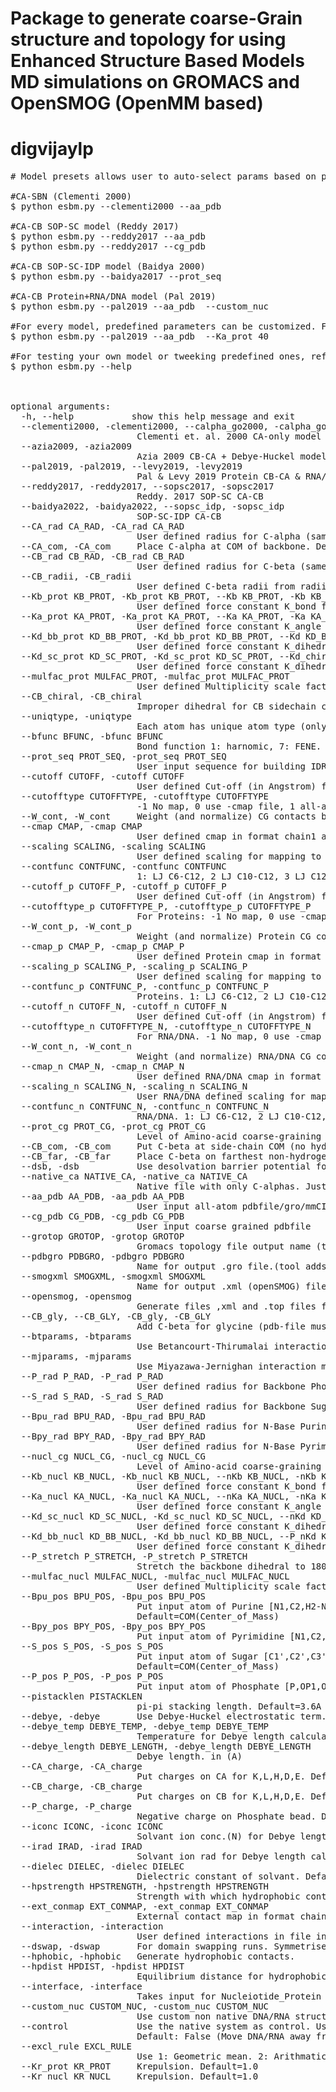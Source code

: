 # Package to generate coarse-Grain structure and topology for using Enhanced Structure Based Models MD simulations on GROMACS and OpenSMOG (OpenMM based)
# digvijaylp #
 
 
<pre>
# Model presets allows user to auto-select params based on prefedined models 
 
#CA-SBN (Clementi 2000) 
$ python esbm.py --clementi2000 --aa_pdb <All-atom .pdb file> 
 
#CA-CB SOP-SC model (Reddy 2017) 
$ python esbm.py --reddy2017 --aa_pdb <All-atom .pdb file> 
$ python esbm.py --reddy2017 --cg_pdb <Coarse-grain .pdb file> 
 
#CA-CB SOP-SC-IDP model (Baidya 2000) 
$ python esbm.py --baidya2017 --prot_seq <IDP sequence .fa file> 
 
#CA-CB Protein+RNA/DNA model (Pal 2019) 
$ python esbm.py --pal2019 --aa_pdb <protein All-atom .pdb file> --custom_nuc <RNA/DNA all-atom .pdb file> 
 
#For every model, predefined parameters can be customized. For example, for chanding angle force constant in Pal 2019 model 
$ python esbm.py --pal2019 --aa_pdb <protein All-atom .pdb file> --Ka_prot 40 
 
#For testing your own model or tweeking predefined ones, refer to options in --help 
$ python esbm.py --help 
 
 

optional arguments: 
  -h, --help           show this help message and exit  
  --clementi2000, -clementi2000, --calpha_go2000, -calpha_go2000 
                        Clementi et. al. 2000 CA-only model  
  --azia2009, -azia2009 
                        Azia 2009 CB-CA + Debye-Huckel model  
  --pal2019, -pal2019, --levy2019, -levy2019 
                        Pal & Levy 2019 Protein CB-CA & RNA/DNA P-S-B model  
  --reddy2017, -reddy2017, --sopsc2017, -sopsc2017 
                        Reddy. 2017 SOP-SC CA-CB  
  --baidya2022, -baidya2022, --sopsc_idp, -sopsc_idp 
                        SOP-SC-IDP CA-CB  
  --CA_rad CA_RAD, -CA_rad CA_RAD 
                        User defined radius for C-alpha (same for all beads) in Angstrom. Default: 4.0A  
  --CA_com, -CA_com     Place C-alpha at COM of backbone. Default: False  
  --CB_rad CB_RAD, -CB_rad CB_RAD 
                        User defined radius for C-beta (same for all beads) in Angstrom for prot_cg 2. Default: Statistically Derived for each AA-residue  
  --CB_radii, -CB_radii 
                        User defined C-beta radii from radii.dat (AA-3-letter-code radius-in-Angsrtom)  
  --Kb_prot KB_PROT, -Kb_prot KB_PROT, --Kb KB_PROT, -Kb KB_PROT 
                        User defined force constant K_bond for Proteins  
  --Ka_prot KA_PROT, -Ka_prot KA_PROT, --Ka KA_PROT, -Ka KA_PROT 
                        User defined force constant K_angle for Proteins  
  --Kd_bb_prot KD_BB_PROT, -Kd_bb_prot KD_BB_PROT, --Kd KD_BB_PROT, -Kd KD_BB_PROT 
                        User defined force constant K_dihedral for Proteins  
  --Kd_sc_prot KD_SC_PROT, -Kd_sc_prot KD_SC_PROT, --Kd_chiral KD_SC_PROT, -Kd_chiral KD_SC_PROT 
                        User defined force constant K_dihedral for Proteins  
  --mulfac_prot MULFAC_PROT, -mulfac_prot MULFAC_PROT 
                        User defined Multiplicity scale factor of K_dihedral/mulfac_prot for Proteins  
  --CB_chiral, -CB_chiral 
                        Improper dihedral for CB sidechain chirality. Default: False  
  --uniqtype, -uniqtype 
                        Each atom has unique atom type (only use for large systems)  
  --bfunc BFUNC, -bfunc BFUNC 
                        Bond function 1: harnomic, 7: FENE. Default: 1 (Harmonic)  
  --prot_seq PROT_SEQ, -prot_seq PROT_SEQ 
                        User input sequence for building IDRs/helices etc.  
  --cutoff CUTOFF, -cutoff CUTOFF 
                        User defined Cut-off (in Angstrom) for contact-map generation. Default: 4.5A  
  --cutofftype CUTOFFTYPE, -cutofftype CUTOFFTYPE 
                        -1 No map, 0 use -cmap file, 1 all-atom mapped to CG, 2: coarse-grain . Default: 1  
  --W_cont, -W_cont     Weight (and normalize) CG contacts based on all atom contacts  
  --cmap CMAP, -cmap CMAP 
                        User defined cmap in format chain1 atom1 chain2 atom2 weight(opt) distance(opt)  
  --scaling SCALING, -scaling SCALING 
                        User defined scaling for mapping to all-atom contact-map.  
  --contfunc CONTFUNC, -contfunc CONTFUNC 
                        1: LJ C6-C12, 2 LJ C10-C12, 3 LJ C12-C18, 5 Gauss no excl, 6 Gauss + excl, 7 Multi Gauss . Default: 2  
  --cutoff_p CUTOFF_P, -cutoff_p CUTOFF_P 
                        User defined Cut-off (in Angstrom) for Protein contact-map generation. Default: 4.5A  
  --cutofftype_p CUTOFFTYPE_P, -cutofftype_p CUTOFFTYPE_P 
                        For Proteins: -1 No map, 0 use -cmap file, 1 all-atom mapped to CG, 2: coarse-grain . Default: 1  
  --W_cont_p, -W_cont_p 
                        Weight (and normalize) Protein CG contacts based on all atom contacts  
  --cmap_p CMAP_P, -cmap_p CMAP_P 
                        User defined Protein cmap in format chain1 atom1 chain2 atom2 weight(opt) distance(opt)  
  --scaling_p SCALING_P, -scaling_p SCALING_P 
                        User defined scaling for mapping to all-atom contact-map.  
  --contfunc_p CONTFUNC_P, -contfunc_p CONTFUNC_P 
                        Proteins. 1: LJ C6-C12, 2 LJ C10-C12, 3 LJ C12-C18, 5 Gauss no excl, 6 Gauss + excl, 7 Multi Gauss . Default=2  
  --cutoff_n CUTOFF_N, -cutoff_n CUTOFF_N 
                        User defined Cut-off (in Angstrom) for RNA/DNA contact-map generation. Default: 4.5A  
  --cutofftype_n CUTOFFTYPE_N, -cutofftype_n CUTOFFTYPE_N 
                        For RNA/DNA. -1 No map, 0 use -cmap file, 1 all-atom mapped to CG, 2: coarse-grain . Default: 1  
  --W_cont_n, -W_cont_n 
                        Weight (and normalize) RNA/DNA CG contacts based on all atom contacts  
  --cmap_n CMAP_N, -cmap_n CMAP_N 
                        User defined RNA/DNA cmap in format chain1 atom1 chain2 atom2 weight(opt) distance(opt)  
  --scaling_n SCALING_N, -scaling_n SCALING_N 
                        User RNA/DNA defined scaling for mapping to all-atom contact-map.  
  --contfunc_n CONTFUNC_N, -contfunc_n CONTFUNC_N 
                        RNA/DNA. 1: LJ C6-C12, 2 LJ C10-C12, 3 LJ C12-C18, 5 Gauss no excl, 6 Gauss + excl, 7 Multi Gauss . Default: 2  
  --prot_cg PROT_CG, -prot_cg PROT_CG 
                        Level of Amino-acid coarse-graining 1 for CA-only, 2 for CA+CB. Dafault: 2 (CA+CB)  
  --CB_com, -CB_com     Put C-beta at side-chain COM (no hydrogens). Default: False  
  --CB_far, -CB_far     Place C-beta on farthest non-hydrogen atom. Default: False  
  --dsb, -dsb           Use desolvation barrier potential for contacts. Default: False  
  --native_ca NATIVE_CA, -native_ca NATIVE_CA 
                        Native file with only C-alphas. Just grep pdb.  
  --aa_pdb AA_PDB, -aa_pdb AA_PDB 
                        User input all-atom pdbfile/gro/mmCIF e.g. 1qys.pdb  
  --cg_pdb CG_PDB, -cg_pdb CG_PDB 
                        User input coarse grained pdbfile  
  --grotop GROTOP, -grotop GROTOP 
                        Gromacs topology file output name (tool adds prefix nucl_ and prot_ for independednt file). Default: gromacs.top  
  --pdbgro PDBGRO, -pdbgro PDBGRO 
                        Name for output .gro file.(tool adds prefix nucl_ and prot_ for independednt file). Default: gromacs.gro  
  --smogxml SMOGXML, -smogxml SMOGXML 
                        Name for output .xml (openSMOG) file.(tool adds prefix nucl_ and prot_ for independednt file). Default: opensmog.xml (and opensmog.top)  
  --opensmog, -opensmog 
                        Generate files ,xml and .top files for openSMOG. Default: False  
  --CB_gly, --CB_GLY, -CB_gly, -CB_GLY 
                        Add C-beta for glycine (pdb-file must have H-atoms). Default: Flase  
  --btparams, -btparams 
                        Use Betancourt-Thirumalai interaction matrix.  
  --mjparams, -mjparams 
                        Use Miyazawa-Jernighan interaction matrix.  
  --P_rad P_RAD, -P_rad P_RAD 
                        User defined radius for Backbone Phosphate bead. Default=3.7A  
  --S_rad S_RAD, -S_rad S_RAD 
                        User defined radius for Backbone Sugar bead. Default=3.7A  
  --Bpu_rad BPU_RAD, -Bpu_rad BPU_RAD 
                        User defined radius for N-Base Purine bead. Default=1.5A  
  --Bpy_rad BPY_RAD, -Bpy_rad BPY_RAD 
                        User defined radius for N-Base Pyrimidine bead. Default=1.5A  
  --nucl_cg NUCL_CG, -nucl_cg NUCL_CG 
                        Level of Amino-acid coarse-graining 1 for P-only, 3 for P-S-B, 5 for P-S-3B. Dafault: 3 (P-S-B)  
  --Kb_nucl KB_NUCL, -Kb_nucl KB_NUCL, --nKb KB_NUCL, -nKb KB_NUCL 
                        User defined force constant K_bond for RNA/DNA  
  --Ka_nucl KA_NUCL, -Ka_nucl KA_NUCL, --nKa KA_NUCL, -nKa KA_NUCL 
                        User defined force constant K_angle for RNA/DNA. Default=20  
  --Kd_sc_nucl KD_SC_NUCL, -Kd_sc_nucl KD_SC_NUCL, --nKd KD_SC_NUCL, -nKd KD_SC_NUCL 
                        User defined force constant K_dihedral for Bi-Si-Si+1-Bi+1. Default=0.5  
  --Kd_bb_nucl KD_BB_NUCL, -Kd_bb_nucl KD_BB_NUCL, --P_nKd KD_BB_NUCL, -P_nKd KD_BB_NUCL 
                        User defined force constant K_dihedral for Backbone Pi-Pi+1-Pi+2-Pi+3. Default=0.7  
  --P_stretch P_STRETCH, -P_stretch P_STRETCH 
                        Stretch the backbone dihedral to 180 degrees. Default = Use native backbone dihedral  
  --mulfac_nucl MULFAC_NUCL, -mulfac_nucl MULFAC_NUCL 
                        User defined Multiplicity scale factor of K_dihedral for Nucleic Acids  
  --Bpu_pos BPU_POS, -Bpu_pos BPU_POS 
                        Put input atom of Purine [N1,C2,H2-N2,N3,C4,C5,C6,O6-N6,N7,C8,N9,COM] as position of B.
                        Default=COM(Center_of_Mass)  
  --Bpy_pos BPY_POS, -Bpy_pos BPY_POS 
                        Put input atom of Pyrimidine [N1,C2,O2,N3,C4,O4-N4,C5,C6,COM] as position of B. Default=COM(Center_of_Mass)  
  --S_pos S_POS, -S_pos S_POS 
                        Put input atom of Sugar [C1',C2',C3',C4',C5',H2'-O2',O3',O4',O5',COM] as position of S.
                        Default=COM(Center_of_Mass)  
  --P_pos P_POS, -P_pos P_POS 
                        Put input atom of Phosphate [P,OP1,OP2,O5',COM] group as position of P. Default=COM(Center_of_Mass)  
  --pistacklen PISTACKLEN 
                        pi-pi stacking length. Default=3.6A  
  --debye, -debye       Use Debye-Huckel electrostatic term.  
  --debye_temp DEBYE_TEMP, -debye_temp DEBYE_TEMP 
                        Temperature for Debye length calculation. Default = 298K  
  --debye_length DEBYE_LENGTH, -debye_length DEBYE_LENGTH 
                        Debye length. in (A)  
  --CA_charge, -CA_charge 
                        Put charges on CA for K,L,H,D,E. Default: False  
  --CB_charge, -CB_charge 
                        Put charges on CB for K,L,H,D,E. Default: False  
  --P_charge, -P_charge 
                        Negative charge on Phosphate bead. Default: False  
  --iconc ICONC, -iconc ICONC 
                        Solvant ion conc.(N) for Debye length calcluation. Default=0.1M  
  --irad IRAD, -irad IRAD 
                        Solvant ion rad for Debye length calcluation. Default=1.4A  
  --dielec DIELEC, -dielec DIELEC 
                        Dielectric constant of solvant. Default=70  
  --hpstrength HPSTRENGTH, -hpstrength HPSTRENGTH 
                        Strength with which hydrophobic contacts interact.  
  --ext_conmap EXT_CONMAP, -ext_conmap EXT_CONMAP 
                        External contact map in format chain res chain res  
  --interaction, -interaction 
                        User defined interactions in file interactions.dat.  
  --dswap, -dswap       For domain swapping runs. Symmetrised SBM is generated.  
  --hphobic, -hphobic   Generate hydrophobic contacts.  
  --hpdist HPDIST, -hpdist HPDIST 
                        Equilibrium distance for hydrophobic contacts.  
  --interface, -interface 
                        Takes input for Nucleiotide_Protein interface from file nucpro_interface.input.  
  --custom_nuc CUSTOM_NUC, -custom_nuc CUSTOM_NUC 
                        Use custom non native DNA/RNA structure Eg.: polyT.pdb. Default: Use from native structure  
  --control             Use the native system as control. Use DNA/RNA bound to native protein site. --custom_nuc will be disabled.
                        Default: False (Move DNA/RNA away from native binding site)  
  --excl_rule EXCL_RULE 
                        Use 1: Geometric mean. 2: Arithmatic mean  
  --Kr_prot KR_PROT     Krepulsion. Default=1.0  
  --Kr_nucl KR_NUCL     Krepulsion. Default=1.0  
</pre>
